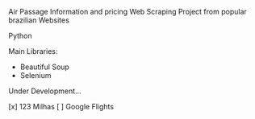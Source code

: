 Air Passage Information and pricing Web Scraping Project from popular brazilian Websites

Python 

Main Libraries:
* Beautiful Soup
* Selenium

Under Development...

[x] 123 Milhas
[ ] Google Flights
